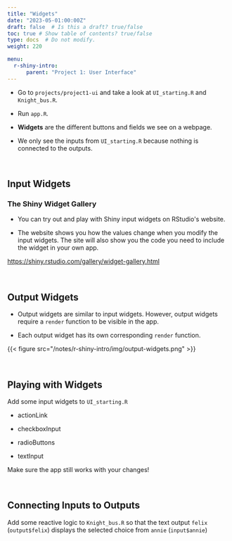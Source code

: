 ```yaml
---
title: "Widgets"
date: "2023-05-01:00:00Z"
draft: false  # Is this a draft? true/false
toc: true # Show table of contents? true/false
type: docs  # Do not modify.
weight: 220

menu:
  r-shiny-intro:
      parent: "Project 1: User Interface"
---
```


- Go to `projects/project1-ui` and take a look at `UI_starting.R` and `Knight_bus.R`.

- Run `app.R`.

- **Widgets** are the different buttons and fields we see on a webpage. 

- We only see the inputs from `UI_starting.R` because nothing is connected to the outputs.

<br>

## Input Widgets

### The Shiny Widget Gallery

- You can try out and play with Shiny input widgets on RStudio's website.

- The website shows you how the values change when you modify the input widgets. The site will also show you the code you need to include the widget in your own app.

https://shiny.rstudio.com/gallery/widget-gallery.html

<br>

## Output Widgets

- Output widgets are similar to input widgets. However, output widgets require a `render` function to be visible in the app.

- Each output widget has its own corresponding `render` function.

{{< figure src="/notes/r-shiny-intro/img/output-widgets.png" >}}

<br>

## Playing with Widgets

Add some input widgets to `UI_starting.R`

- actionLink

- checkboxInput

- radioButtons

- textInput

Make sure the app still works with your changes!

<br>

## Connecting Inputs to Outputs

Add some reactive logic to `Knight_bus.R` so that the text output `felix` (`output$felix`) displays the selected choice from `annie` (`input$annie`)
